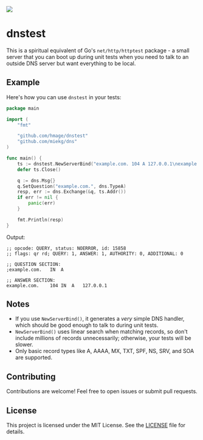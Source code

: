 [![](https://godoc.org/github.com/hmage/dnstest?status.svg)](https://godoc.org/github.com/hmage/dnstest)

# dnstest

This is a spiritual equivalent of Go's `net/http/httptest` package - a small server that you can boot up during unit tests when you need to talk to an outside DNS server but want everything to be local.

## Example

Here's how you can use `dnstest` in your tests:

```go
package main

import (
    "fmt"

    "github.com/hmage/dnstest"
    "github.com/miekg/dns"
)

func main() {
    ts := dnstest.NewServerBind("example.com. 104 A 127.0.0.1\nexample.com. 104 MX 10 mail.example.com.")
    defer ts.Close()

    q := dns.Msg{}
    q.SetQuestion("example.com.", dns.TypeA)
    resp, err := dns.Exchange(&q, ts.Addr())
    if err != nil {
        panic(err)
    }

    fmt.Println(resp)
}
```

Output:
```
;; opcode: QUERY, status: NOERROR, id: 15858
;; flags: qr rd; QUERY: 1, ANSWER: 1, AUTHORITY: 0, ADDITIONAL: 0

;; QUESTION SECTION:
;example.com.   IN  A

;; ANSWER SECTION:
example.com.    104 IN  A   127.0.0.1
```

## Notes

- If you use `NewServerBind()`, it generates a _very_ simple DNS handler, which should be good enough to talk to during unit tests.
- `NewServerBind()` uses linear search when matching records, so don't include millions of records unnecessarily; otherwise, your tests will be slower.
- Only basic record types like A, AAAA, MX, TXT, SPF, NS, SRV, and SOA are supported.

## Contributing

Contributions are welcome! Feel free to open issues or submit pull requests.

## License

This project is licensed under the MIT License. See the [LICENSE](LICENSE) file for details.
